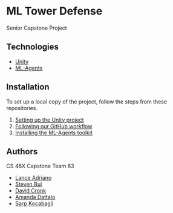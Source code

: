 <!-- PROJECT -->
# ML Tower Defense

<!-- ![Project Screenshot][project-screenshot] -->

Senior Capstone Project



<!-- TECHNOLOGIES -->
## Technologies

* [Unity](https://unity.com/)
* [ML-Agents](https://unity.com/products/machine-learning-agents)



<!-- INSTALLATION -->
## Installation

To set up a local copy of the project, follow the steps from these repositories.

1. [Setting up the Unity project](https://github.com/ML-Tower-Defense/setup)
2. [Following our GitHub workflow](https://github.com/ML-Tower-Defense/flow)
3. [Installing the ML-Agents toolkit](https://github.com/ML-Tower-Defense/ml-agents-installation)



<!-- AUTHORS -->
## Authors

CS 46X Capstone Team 63

* [Lance Adriano](https://github.com/SuperSaiyanAsian)
* [Steven Bui](https://github.com/buistvn)
* [David Cronk](https://github.com/cronkd)
* [Amanda Dattalo](https://github.com/amandadattalo)
* [Sarp Kocabagli](https://github.com/kocabags)



<!-- LINKS & IMAGES -->
<!-- [project-screenshot]: /docs/screenshot.png -->
